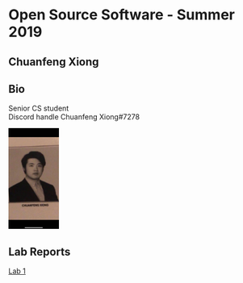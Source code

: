 # Open Source Software - Summer 2019
## Chuanfeng Xiong

## Bio
Senior CS student  
Discord handle Chuanfeng Xiong#7278  


<img src="https://github.com/MaxXiong666/oss-repo-template/blob/master/pictures/CSCI%204470%20Lab1.jpg" width="100" height="200" alt="微信小程序"/><br/>


## Lab Reports
[Lab 1](labs/lab-01/report.md)
